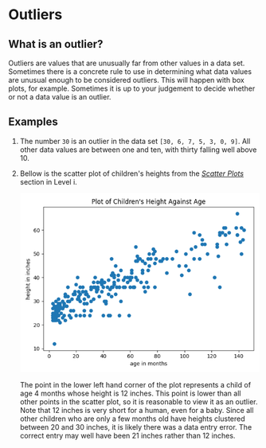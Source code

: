 # Outliers

## What is an outlier?

Outliers are values that are unusually far from other values in a data set.  Sometimes there is a concrete rule to use in determining what data values are unusual enough to be considered outliers.  This will happen with box plots, for example.  Sometimes it is up to your judgement to decide whether or not a data value is an outlier.

## Examples

1.  The number `30` is an outlier in the data set `[30, 6, 7, 5, 3, 0, 9]`.  All other data values are between one and ten, with thirty falling well above 10.

1.  Bellow is the scatter plot of children's heights from the  [*Scatter Plots*](../../level_i/markdown/scatterplot.md) section in Level i.

    ![Scatter plot of children's ages and heights using matplotlib.pyplot](../../level_i/image/scatter_age_height.png)

    The point in the lower left hand corner of the plot represents a child of age 4 months whose height is 12 inches. This point is lower than all other points in the scatter plot, so it is reasonable to view it as an outlier.  Note that 12 inches is very short for a human, even for a baby.  Since all other children who are only a few months old have heights clustered between 20 and 30 inches, it is likely there was a data entry error.  The correct entry may well have been 21 inches rather than 12 inches.
